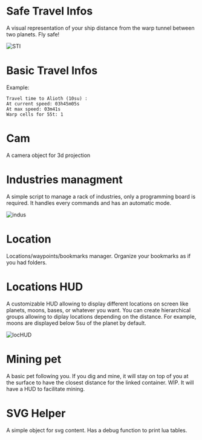 # Safe Travel Infos
A visual representation of your ship distance from the warp tunnel between two planets. Fly safe!

![STI](https://i.imgur.com/ekUgzkt.png)

# Basic Travel Infos
Example:
```
Travel time to Alioth (10su) :
At current speed: 03h45m05s
At max speed: 03m41s
Warp cells for 55t: 1 
```

# Cam
A camera object for 3d projection

# Industries managment
A simple script to manage a rack of industries, only a programming board is required. It handles every commands and has an automatic mode.

![indus](https://i.imgur.com/c2tez4w.png)

# Location
Locations/waypoints/bookmarks manager. Organize your bookmarks as if you had folders.

# Locations HUD
A customizable HUD allowing to display different locations on screen like planets, moons, bases, or whatever you want.
You can create hierarchical groups allowing to diplay locations depending on the distance. For example, moons are displayed below 5su of the planet by default.

![locHUD](https://i.imgur.com/1dGe5EG.png)

# Mining pet
A basic pet following you. If you dig and mine, it will stay on top of you at the surface to have the closest distance for the linked container.
WIP. It will have a HUD to facilitate mining.

# SVG Helper
A simple object for svg content.
Has a debug function to print lua tables.
